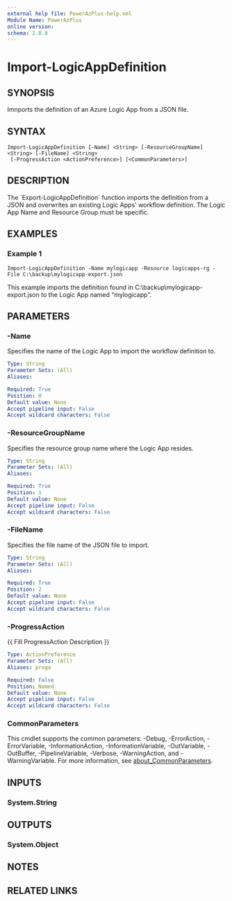 ```yaml
---
external help file: PowerAzPlus-help.xml
Module Name: PowerAzPlus
online version:
schema: 2.0.0
---
```


# Import-LogicAppDefinition

## SYNOPSIS
Imnports the definition of an Azure Logic App from a JSON file.

## SYNTAX

```
Import-LogicAppDefinition [-Name] <String> [-ResourceGroupName] <String> [-FileName] <String>
 [-ProgressAction <ActionPreference>] [<CommonParameters>]
```

## DESCRIPTION
The \`Export-LogicAppDefinition\` function imports the definition from a JSON and overwrites an existing Logic Apps' workflow definition.
The Logic App Name and Resource Group must be specific.

## EXAMPLES

### Example 1
```
Import-LogicAppDefinition -Name mylogicapp -Resource logicapps-rg -File C:\backup\mylogicapp-export.json
```

This example imports the definition found in C:\backup\mylogicapp-export.json to the Logic App named "mylogicapp".

## PARAMETERS

### -Name
Specifies the name of the Logic App to import the workflow definition to.

```yaml
Type: String
Parameter Sets: (All)
Aliases:

Required: True
Position: 0
Default value: None
Accept pipeline input: False
Accept wildcard characters: False
```

### -ResourceGroupName
Specifies the resource group name where the Logic App resides.

```yaml
Type: String
Parameter Sets: (All)
Aliases:

Required: True
Position: 1
Default value: None
Accept pipeline input: False
Accept wildcard characters: False
```

### -FileName
Specifies the file name of the JSON file to import.

```yaml
Type: String
Parameter Sets: (All)
Aliases:

Required: True
Position: 2
Default value: None
Accept pipeline input: False
Accept wildcard characters: False
```

### -ProgressAction
{{ Fill ProgressAction Description }}

```yaml
Type: ActionPreference
Parameter Sets: (All)
Aliases: proga

Required: False
Position: Named
Default value: None
Accept pipeline input: False
Accept wildcard characters: False
```

### CommonParameters
This cmdlet supports the common parameters: -Debug, -ErrorAction, -ErrorVariable, -InformationAction, -InformationVariable, -OutVariable, -OutBuffer, -PipelineVariable, -Verbose, -WarningAction, and -WarningVariable. For more information, see [about_CommonParameters](http://go.microsoft.com/fwlink/?LinkID=113216).

## INPUTS

### System.String
## OUTPUTS

### System.Object
## NOTES

## RELATED LINKS
